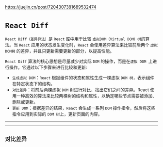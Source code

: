 https://juejin.cn/post/7204307381689532474
# `React Diff`

`React Diff（差异算法）`是 `React` 库中用于比较 `虚拟DOM（Virtual DOM）树`的算法。当 `React` 应用的状态发生变化时，`React` 会使用差异算法来比较前后两个 `虚拟DOM树` 的差异，并且只更新需要更新的部分，以提高性能。


`React Diff` 算法的核心思想是尽量减少对实际 `DOM` 的操作，而是在`虚拟 DOM `上进行操作。它通过以下步骤来进行比较和更新:

 - `生成虚拟 DOM`：`React` 根据组件的状态和属性生成一棵虚拟 `DOM 树`，表示组件在特定状态下的结构。
 - `对比差异`：将前后两棵虚拟 `DOM` 树进行对比，找出它们之间的差异。React 使用一种高效的算法来比较两棵树的结构和属性，以确定哪些节点需要被添加、删除或更新。
 - `更新 DOM`：根据差异的结果，`React` 会生成一系列 `DOM` 操作指令，然后将这些指令应用到实际的 `DOM 树`上，更新页面的内容。
---


---

## `对比差异`
